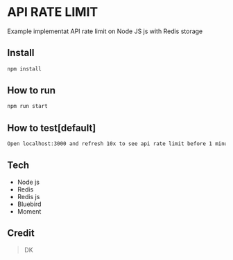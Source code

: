 # API RATE LIMIT
Example implementat API rate limit on Node JS js with Redis storage

## Install
```bash
npm install
```

## How to run
```bash
npm run start
```

## How to test[default]
```bash
Open localhost:3000 and refresh 10x to see api rate limit before 1 minutes
```

## Tech
- Node js
- Redis
- Redis js
- Bluebird
- Moment

## Credit
> DK
